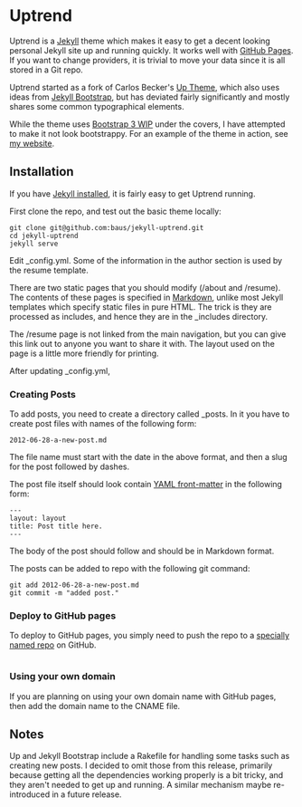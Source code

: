 # Uptrend

Uptrend is a [Jekyll](http://jekyllrb.com/) theme which makes it easy to get a decent 
looking personal Jekyll site up and running quickly. It works well with 
[GitHub Pages](http://pages.github.com/). If you want to change providers, it is trivial 
to move your data since it is all stored in a Git repo. 

Uptrend started as a fork of Carlos Becker's [Up Theme](http://carlosbecker.com/posts/up-a-jekyll-theme/), which
also uses ideas from [Jekyll Bootstrap](http://jekyllbootstrap.com/), but has deviated fairly significantly and 
mostly shares some common typographical elements. 

While the theme uses [Bootstrap 3 WIP](https://github.com/twitter/bootstrap/tree/3.0.0-wip) under the covers, I 
have attempted to make it not look bootstrappy. For an example of the theme in action, see [my website](http://baus.net). 

## Installation

If you have [Jekyll installed](http://jekyllrb.com/docs/installation/), it is fairly easy to get Uptrend running.

First clone the repo, and test out the basic theme locally:

```
git clone git@github.com:baus/jekyll-uptrend.git
cd jekyll-uptrend
jekyll serve
```

Edit _config.yml. Some of the information in the author section is used by the resume template. 

There are two static pages that you should modify (/about and /resume). The contents of these pages is specified
in [Markdown](http://daringfireball.net/projects/markdown/), unlike most Jekyll templates which specify static 
files in pure HTML. The trick is they are processed as includes, and hence they are in the _includes directory. 

The /resume page is not linked from the main navigation, but you can give this link out to anyone you want to share it 
with. The layout used on the page is a little more friendly for printing. 

After updating _config.yml, 

### Creating Posts

To add posts, you need to create a directory called _posts. In it you have to create post files with names of the following form:

```
2012-06-28-a-new-post.md 
```

The file name must start with the date in the above format, and then a slug for the post followed by dashes.

The post file itself should look contain [YAML front-matter](http://jekyllrb.com/docs/frontmatter/) in the following form:

```
---
layout: layout
title: Post title here.
---
```

The body of the post should follow and should be in Markdown format.

The posts can be added to repo with the following git command:

```
git add 2012-06-28-a-new-post.md 
git commit -m "added post."
```


### Deploy to GitHub pages

To deploy to GitHub pages, you simply need to push the repo to a [specially named repo](https://help.github.com/articles/user-organization-and-project-pages) on GitHub.


```

```

### Using your own domain

If you are planning on using your own domain name with GitHub pages, then add the domain name
to the CNAME file. 

## Notes

Up and Jekyll Bootstrap include a Rakefile for handling some tasks such as creating new posts. I decided to omit
those from this release, primarily because getting all the dependencies working properly is a bit tricky, and they
aren't needed to get up and running. A similar mechanism maybe re-introduced in a future release.

